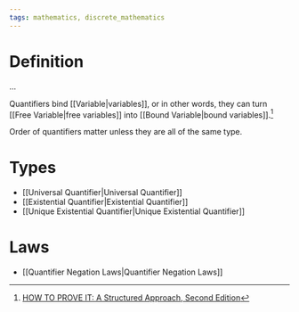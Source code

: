 ```yaml
---
tags: mathematics, discrete_mathematics
---
```


# Definition

...

Quantifiers bind [[Variable|variables]], or in other words, they can turn [[Free Variable|free variables]] into [[Bound Variable|bound variables]].[^1]

Order of quantifiers matter unless they are all of the same type.

# Types

- [[Universal Quantifier|Universal Quantifier]]
- [[Existential Quantifier|Existential Quantifier]]
- [[Unique Existential Quantifier|Unique Existential Quantifier]]

# Laws

- [[Quantifier Negation Laws|Quantifier Negation Laws]]

[^1]: [HOW TO PROVE IT: A Structured Approach, Second Edition](zotero://open-pdf/library/items/THI2Q4PN?page=71)